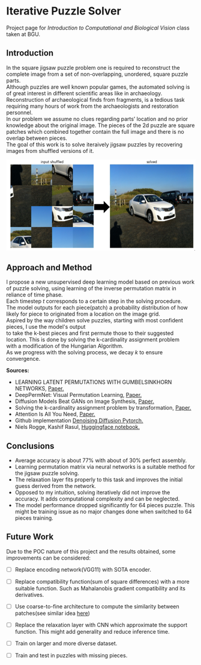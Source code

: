 # Iterative Puzzle Solver
Project page for *Introduction to Computational and Biological Vision* class taken at BGU. 

## Introduction
In the square jigsaw puzzle problem one is required to reconstruct the complete image from a set of non-overlapping, unordered, square puzzle parts.  
Although puzzles are well known popular games, the automated solving is of great interest in different scientific
areas like in archaeology. Reconstruction of archaeological finds from fragments, is a tedious task requiring many hours of work from the
archaeologists and restoration personnel.  
In our problem we assume no clues regarding parts’ location and no prior knowledge about the original image. The pieces of the 2d puzzle are square patches which combined together contain the full image and there is no overlap between pieces.  
The goal of this work is to solve iteraively jigsaw puzzles by recovering images from shuffled versions of it.  

![](example.png?raw=true "Solver Example")


## Approach and Method 
I propose a new unsupervised deep learning model based on previous work of puzzle solving, using learning of the inverse permutation matrix in reliance of time phase.     
Each timestep *t* corresponds to a certain step in the solving procedure.  
The model outputs for each piece(patch) a probability distribution of how likely for piece to originated from a location on the image grid.  
Aspired by the way children solve puzzles, starting with most confident pieces, I use the model's output  
to take the k-best pieces and first permute those to their suggested location. This is done by solving the k-cardinality assignment problem  
with a modification of the Hungarian Algorithm.  
As we progress with the solving process, we decay *k* to ensure convergence.   

**Sources:**
- LEARNING LATENT PERMUTATIONS WITH GUMBELSINKHORN NETWORKS, [Paper.](https://arxiv.org/pdf/1802.08665.pdf)
- DeepPermNet: Visual Permutation Learning, [Paper.](https://basurafernando.github.io/papers/CVPR_2017_DeepPermNet.pdf)
- Diffusion Models Beat GANs on Image Synthesis, [Paper.](https://arxiv.org/abs/2105.05233)
- Solving the k-cardinality assignment problem by transformation, [Paper.](https://www.sciencedirect.com/science/article/pii/S0377221703002054)
- Attention Is All You Need, [Paper.](https://arxiv.org/pdf/1706.03762.pdf)
- Github implementation [Denoising Diffusion Pytorch.](https://github.com/lucidrains/denoising-diffusion-pytorch)
- Niels Rogge, Kashif Rasul, [Huggingface notebook.](https://colab.research.google.com/github/huggingface/notebooks/blob/main/examples/annotated_diffusion.ipynb#scrollTo=3a159023)

## Conclusions
- Average accuracy is about 77% with about of 30% perfect assembly.
- Learning permutation matrix via neural networks is a suitable method for the jigsaw puzzle solving.  
- The relaxation layer fits properly to this task and improves the initial guess derived from the network.   
- Opposed to my intuition, solving iteratively did not improve the accuracy. It adds computational complexity and can be neglected.  
- The model performance dropped significantly for 64 pieces puzzle. This might be training issue as no major changes done when switched to 64 pieces training.

## Future Work
Due to the POC nature of this project and the results obtained, some improvements can be considered:  
- [ ] Replace encoding network(VGG11) with SOTA encoder.  
- [ ] Replace compatibility function(sum of square differences) with a more suitable function. Such as Mahalanobis gradient compatibility and its derivatives.  
- [ ] Use coarse-to-fine architecture to compute the similarity between patches(see similar idea [here](https://arxiv.org/pdf/2103.15545.pdf))  
- [ ] Replace the relaxation layer with CNN which approximate the support function. This might add generality and reduce inference time.  
- [ ] Train on larger and more diverse dataset.  
- [ ] Train and test in puzzles with missing pieces.

